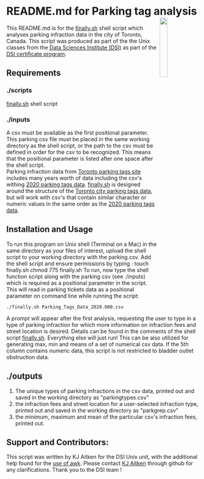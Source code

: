 # README.md for Parking tag analysis          <img mg align="right" src="https://user-images.githubusercontent.com/13381429/200181080-fdca823f-52f0-433b-b4b4-32e6391cdc60.png" width=20% height=20%>

This README.md is for the [finally.sh](https://github.com/kjaitken/git_repo/blob/main/finally.sh) shell script which analyses parking infraction data in the city of Toronto, Canada. This script was produced as part of the the Unix classes from the [Data Sciences Institute (DSI)](https://datasciences.utoronto.ca/) as part of the [DSI certificate program](https://datasciencecertificate.ca/). 

## Requirements  

### ./scripts
[finally.sh](https://github.com/kjaitken/git_repo/blob/main/finally.sh) shell script

### ./inputs 
A csv must be available as the first positional parameter. This parking csv file must be placed in the same working directory as the shell script, or the path to the csv must be defined in order for the csv to be recognized. This means that the positional parameter is listed after one space after the shell script.  
Parking infraction data from [Toronto parking tags site](https://open.toronto.ca/dataset/parking-tickets/) includes many years worth of data including the csv's withing [2020 parking tags data](https://ckan0.cf.opendata.inter.prod-toronto.ca/dataset/8c233bc2-1879-44ff-a0e4-9b69a9032c54/resource/0d26a209-6e61-4154-9d7-8a6ad0e2d14d/download/parking-tickets-2020.zip). [finally.sh](https://github.com/kjaitken/git_repo/blob/main/finally.sh) is designed around the structure of the [Toronto city parking tags data](https://open.toronto.ca/dataset/parking-tickets/), but will work with csv's that contain similar character or numeric values in the same order as the [2020 parking tags data](https://ckan0.cf.opendata.inter.prod-toronto.ca/dataset/8c233bc2-1879-44ff-a0e4-9b69a9032c54/resource/0d26a209-6e61-4154-9d70-8a6ad0e2d14d/download/parking-tickets-2020.zip). 

## Installation and Usage
To run this program on Unix shell (Terminal on a Mac) in the same directory as your files of interest, upload the shell script to your working directory with the parking.csv.
Add the shell script and ensure permissions by typing : 
    touch finally.sh
    chmod 775 finally.sh
To run, now type the shell function script along with the parking csv (see ./inputs) which is required as a positional parameter in the script. This will read in parking tickets data as a positional parameter on command line while running the script: 
    
    ./finally.sh Parking_Tags_Data_2020.000.csv
  
A prompt will appear after the first analysis, requesting the user to type in a type of parking infraction for which more information on infraction fees and street location is desired. Details can be found in the comments of the shell script [finally.sh](https://github.com/kjaitken/git_repo/blob/main/finally.sh).
Everything else will just run! 
This can be also utilized for generating max, min and means of a set of numerical csv data. If the 5th column contains numeric data, this script is not restricted to bladder outlet obstruction data. 

## ./outputs
  1. The unique types of parking infractions in the csv data, printed out and saved in the working directory as "parkingtypes.csv"
  2. the infraction fees and street location for a user-selected infraction type, printed out and saved in the working directory as "parkgrep.csv"
  3. the minimum, maximum and mean of the particular csv's infraction fees, printed out.
  
## Support and Contributors: 
 
This script was written by KJ Aitken for the DSI Unix unit, with the additional help found for the [use of awk](https://stackoverflow.com/questions/214363/whats-the-quickest-way-to-get-the-mean-of-a-set-of-numbers-from-the-command-lin). Please contact [KJ Aitken](https://github.com/kjaitken) through github for any clarifications. Thank you to the DSI team !
